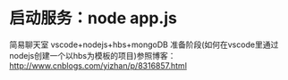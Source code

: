 # 启动服务：node app.js
简易聊天室
vscode+nodejs+hbs+mongoDB
准备阶段(如何在vscode里通过nodejs创建一个以hbs为模板的项目)参照博客：http://www.cnblogs.com/yizhan/p/8316857.html
